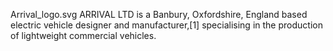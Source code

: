 Arrival_logo.svg ARRIVAL LTD is a Banbury, Oxfordshire, England based electric vehicle designer and manufacturer,[1] specialising in the production of lightweight commercial vehicles.
